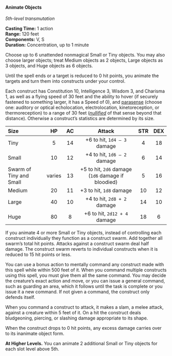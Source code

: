 #### Animate Objects
<!-- markdownlint-disable link-image-reference-definitions -->
[_metadata_:spell_name]:- "Animate Objects"
[_metadata_:spell_level]:- "5"
[_metadata_:spell_school]:- "transmutation"
[_metadata_:ritual]:- "false"
[_metadata_:casting_time_amount]:- "1"
[_metadata_:casting_time_unit]:- "action"
[_metadata_:range]:- "120 feet"
[_metadata_:components_verbal]:- "false"
[_metadata_:components_somatic]:- "false"
[_metadata_:components_material]:- "false"
[_metadata_:duration]:- "1 minute"
[_metadata_:concentration]:- "true"
[_metadata_:target]:- "up to 6 unattended nonmagical Small or Tiny objects (or fewer Medium, Large, or Huge objects)"
[_metadata_:compared_to_wotc_srd_5.1]:- "mechanics_different_wording_different"
[_metadata_:compared_to_a5e_srd]:- "mechanics_different_wording_different"
<!-- markdownlint-disable-next-line no-emphasis-as-heading -->
_5th-level transmutation_

**Casting Time:** 1 action \
**Range:** 120 feet \
**Components:** V, S \
**Duration:** Concentration, up to 1 minute

Choose up to 6 unattended nonmagical Small or Tiny objects.
You may also choose larger objects; treat Medium objects as 2 objects, Large objects as 3 objects, and Huge objects as 6 objects.

Until the spell ends or a target is reduced to 0 hit points, you animate the targets and turn them into constructs under your control.

Each construct has Constitution 10, Intelligence 3, Wisdom 3, and Charisma 1, as well as a flying speed of 30 feet and the ability to hover (if securely fastened to something larger, it has a Speed of 0), and [parasense](#Exploration_Environment_parasense) (choose one: auditory or optical echolocation, electrolocation, kinetoreception, or thermoreception) to a range of 30 feet (_[<span class="condition">nullified</span>](#Conditions_nullified)_ of that sense beyond that distance).
Otherwise a construct’s statistics are determined by its size.

| Size                    |   HP   | AC | Attack                                             | STR | DEX |
|:------------------------|:------:|:--:|:--------------------------------------------------:|:---:|:---:|
| Tiny                    |    5   | 14 | +6 to hit, `1d4 – 3` damage                        |  4  | 18  |
| Small                   |   10   | 12 | +4 to hit, `1d6 – 2` damage                        |  6  | 14  |
| Swarm of Tiny and Small | varies | 13 | +5 to hit, `2d6` damage (`1d6` damage if bloodied) |  5  | 16  |
| Medium                  |   20   | 11 | +3 to hit, `1d8` damage                            | 10  | 12  |
| Large                   |   40   | 10 | +4 to hit, `2d8 + 2` damage                        | 14  | 10  |
| Huge                    |   80   |  8 | +6 to hit, `2d12 + 4` damage                       | 18  |  6  |

If you animate 4 or more Small or Tiny objects, instead of controlling each construct individually they function as a construct swarm.
Add together all swarm’s total hit points.
Attacks against a construct swarm deal half damage.
The construct swarm reverts to individual constructs when it is reduced to 15 hit points or less.

You can use a bonus action to mentally command any construct made with this spell while within 500 feet of it.
When you command multiple constructs using this spell, you must give them all the same command.
You may decide the creature’s exact action and move, or you can issue a general command, such as guarding an area, which it follows until the task is complete or you issue it a new command.
If not given a command, the construct only defends itself.

When you command a construct to attack, it makes a slam, a melee attack, against a creature within 5 feet of it.
On a hit the construct deals bludgeoning, piercing, or slashing damage appropriate to its shape.

When the construct drops to 0 hit points, any excess damage carries over to its inanimate object form.

**At Higher Levels.**
You can animate 2 additional Small or Tiny objects for each slot level above 5th.

